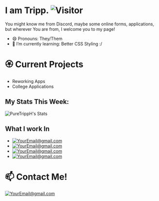 #  I am Tripp.  ![Visitor](https://visitor-badge.laobi.icu/badge?page_id=PureTrippH)
You might know me from Discord, maybe some online forms, applications, but wherever You are from, I welcome you to my page!

 



- 😄 Pronouns: They/Them
- 🌱 I’m currently learning: Better CSS Styling :/


# 🏵 Current Projects
- Reworking Apps
- College Applications 

## My Stats This Week:
![PureTrippH's Stats](https://github-readme-stats.vercel.app/api/wakatime?username=@Gem)

## What I work In
- <a href="mailto:realtripphanley@gmail.com">![YourEmail@gmail.com](https://img.shields.io/badge/C%2B%2B-00599C?style=for-the-badge&logo=c%2B%2B&logoColor=white)</a> 
- <a href="mailto:realtripphanley@gmail.com">![YourEmail@gmail.com](https://img.shields.io/badge/Node.js-43853D?style=for-the-badge&logo=node.js&logoColor=white)</a> 
- <a href="mailto:realtripphanley@gmail.com">![YourEmail@gmail.com](https://img.shields.io/badge/React-20232A?style=for-the-badge&logo=react&logoColor=61DAFB)</a> 
- <a href="mailto:realtripphanley@gmail.com">![YourEmail@gmail.com](https://img.shields.io/badge/Java-ED8B00?style=for-the-badge&logo=java&logoColor=white)</a> 


# 📫 Contact Me!
 <a href="mailto:realtripphanley@gmail.com">![YourEmail@gmail.com](https://img.shields.io/badge/Gmail-D14836?style=for-the-badge&logo=gmail&logoColor=white)</a> 

<!--
**PureTrippH/PureTrippH** is a ✨ _special_ ✨ repository because its `README.md` (this file) appears on your GitHub profile.

Here are some ideas to get you started:



- 👯 I’m looking to collaborate on ...
- 🤔 I’m looking for help with ...
- 💬 Ask me about ...

 ...
- ⚡ Fun fact: ...
-->
